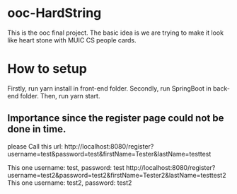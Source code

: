 # ooc-HardString

This is the ooc final project. The basic idea is we are trying to make it look like heart stone with MUIC CS people cards.

# How to setup

 Firstly, run yarn install in front-end folder.
 Secondly, run SpringBoot in back-end folder.
 Then, run yarn start.
## Importance since the register page could not be done in time.
please Call this url:
http://localhost:8080/register?username=test&password=test&firstName=Tester&lastName=testtest

This one username: test, password: test
http://localhost:8080/register?username=test2&password=test2&firstName=Tester2&lastName=testtest2
This one username: test2, password: test2
